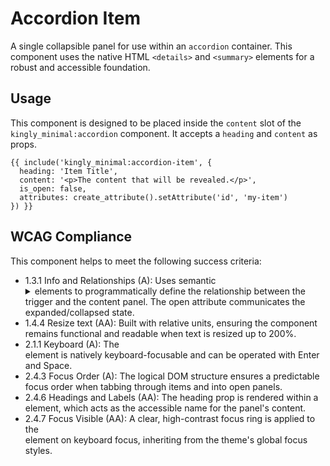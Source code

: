 # Accordion Item

A single collapsible panel for use within an `accordion` container. This
component uses the native HTML `<details>` and `<summary>` elements for a robust
and accessible foundation.

## Usage

This component is designed to be placed inside the `content` slot of
the `kingly_minimal:accordion` component. It accepts a `heading` and `content`
as props.

```twig
{{ include('kingly_minimal:accordion-item', {
  heading: 'Item Title',
  content: '<p>The content that will be revealed.</p>',
  is_open: false,
  attributes: create_attribute().setAttribute('id', 'my-item')
}) }}
```

## WCAG Compliance

This component helps to meet the following success criteria:

- 1.3.1 Info and Relationships (A): Uses semantic <details> and <summary>
  elements to programmatically define the relationship between the trigger and
  the content panel. The open attribute communicates the expanded/collapsed
  state.
- 1.4.4 Resize text (AA): Built with relative units, ensuring the component
  remains functional and readable when text is resized up to 200%.
- 2.1.1 Keyboard (A): The <summary> element is natively keyboard-focusable and
  can be operated with Enter and Space.
- 2.4.3 Focus Order (A): The logical DOM structure ensures a predictable focus
  order when tabbing through items and into open panels.
- 2.4.6 Headings and Labels (AA): The heading prop is rendered within
  a <summary> element, which acts as the accessible name for the panel's
  content.
- 2.4.7 Focus Visible (AA): A clear, high-contrast focus ring is applied to
  the <summary> element on keyboard focus, inheriting from the theme's global
  focus styles.
